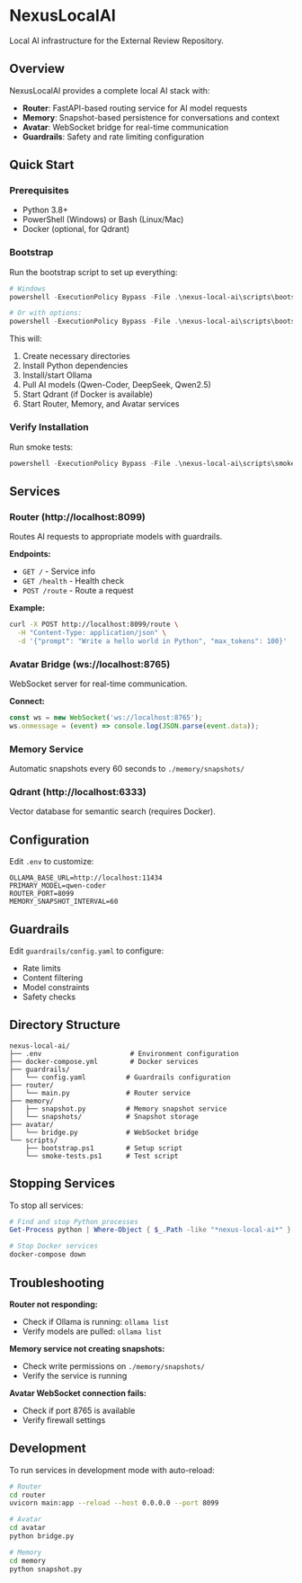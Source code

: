 # NexusLocalAI

Local AI infrastructure for the External Review Repository.

## Overview

NexusLocalAI provides a complete local AI stack with:
- **Router**: FastAPI-based routing service for AI model requests
- **Memory**: Snapshot-based persistence for conversations and context
- **Avatar**: WebSocket bridge for real-time communication
- **Guardrails**: Safety and rate limiting configuration

## Quick Start

### Prerequisites
- Python 3.8+
- PowerShell (Windows) or Bash (Linux/Mac)
- Docker (optional, for Qdrant)

### Bootstrap

Run the bootstrap script to set up everything:

```powershell
# Windows
powershell -ExecutionPolicy Bypass -File .\nexus-local-ai\scripts\bootstrap.ps1

# Or with options:
powershell -ExecutionPolicy Bypass -File .\nexus-local-ai\scripts\bootstrap.ps1 -SkipDocker
```

This will:
1. Create necessary directories
2. Install Python dependencies
3. Install/start Ollama
4. Pull AI models (Qwen-Coder, DeepSeek, Qwen2.5)
5. Start Qdrant (if Docker is available)
6. Start Router, Memory, and Avatar services

### Verify Installation

Run smoke tests:

```powershell
powershell -ExecutionPolicy Bypass -File .\nexus-local-ai\scripts\smoke-tests.ps1
```

## Services

### Router (http://localhost:8099)
Routes AI requests to appropriate models with guardrails.

**Endpoints:**
- `GET /` - Service info
- `GET /health` - Health check
- `POST /route` - Route a request

**Example:**
```bash
curl -X POST http://localhost:8099/route \
  -H "Content-Type: application/json" \
  -d '{"prompt": "Write a hello world in Python", "max_tokens": 100}'
```

### Avatar Bridge (ws://localhost:8765)
WebSocket server for real-time communication.

**Connect:**
```javascript
const ws = new WebSocket('ws://localhost:8765');
ws.onmessage = (event) => console.log(JSON.parse(event.data));
```

### Memory Service
Automatic snapshots every 60 seconds to `./memory/snapshots/`

### Qdrant (http://localhost:6333)
Vector database for semantic search (requires Docker).

## Configuration

Edit `.env` to customize:
```env
OLLAMA_BASE_URL=http://localhost:11434
PRIMARY_MODEL=qwen-coder
ROUTER_PORT=8099
MEMORY_SNAPSHOT_INTERVAL=60
```

## Guardrails

Edit `guardrails/config.yaml` to configure:
- Rate limits
- Content filtering
- Model constraints
- Safety checks

## Directory Structure

```
nexus-local-ai/
├── .env                      # Environment configuration
├── docker-compose.yml        # Docker services
├── guardrails/
│   └── config.yaml          # Guardrails configuration
├── router/
│   └── main.py              # Router service
├── memory/
│   ├── snapshot.py          # Memory snapshot service
│   └── snapshots/           # Snapshot storage
├── avatar/
│   └── bridge.py            # WebSocket bridge
└── scripts/
    ├── bootstrap.ps1        # Setup script
    └── smoke-tests.ps1      # Test script
```

## Stopping Services

To stop all services:

```powershell
# Find and stop Python processes
Get-Process python | Where-Object { $_.Path -like "*nexus-local-ai*" } | Stop-Process

# Stop Docker services
docker-compose down
```

## Troubleshooting

**Router not responding:**
- Check if Ollama is running: `ollama list`
- Verify models are pulled: `ollama list`

**Memory service not creating snapshots:**
- Check write permissions on `./memory/snapshots/`
- Verify the service is running

**Avatar WebSocket connection fails:**
- Check if port 8765 is available
- Verify firewall settings

## Development

To run services in development mode with auto-reload:

```bash
# Router
cd router
uvicorn main:app --reload --host 0.0.0.0 --port 8099

# Avatar
cd avatar
python bridge.py

# Memory
cd memory
python snapshot.py
```
